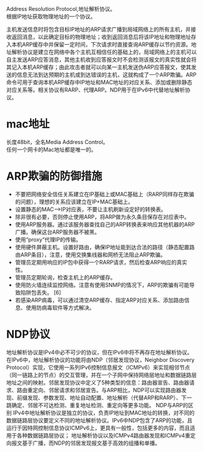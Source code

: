 Address Resolution Protocol,地址解析协议。  
根据IP地址获取物理地址的一个协议。

主机发送信息时将包含目标IP地址的ARP请求广播到局域网络上的所有主机，并接收返回消息，以此确定目标的物理地址；收到返回消息后将该IP地址和物理地址存入本机ARP缓存中并保留一定时间，下次请求时直接查询ARP缓存以节约资源。地址解析协议是建立在网络中各个主机互相信任的基础上的，局域网络上的主机可以自主发送ARP应答消息，其他主机收到应答报文时不会检测该报文的真实性就会将其记入本机ARP缓存；由此攻击者就可以向某一主机发送伪ARP应答报文，使其发送的信息无法到达预期的主机或到达错误的主机，这就构成了一个ARP欺骗。ARP命令可用于查询本机ARP缓存中IP地址和MAC地址的对应关系、添加或删除静态对应关系等。相关协议有RARP、代理ARP。NDP用于在IPv6中代替地址解析协议。

# mac地址
长度48bit，全名Media Address Control。  
任何一个网卡的Mac地址都是唯一的。  
# ARP欺骗的防御措施
* 不要把网络安全信任关系建立在IP基础上或MAC基础上（RARP同样存在欺骗的问题），理想的关系应该建立在IP+MAC基础上。
* 设置静态的MAC-->IP对应表，不要让主机刷新设定好的转换表。
* 除非很有必要，否则停止使用ARP，将ARP做为永久条目保存在对应表中。
* 使用ARP服务器。通过该服务器查找自己的ARP转换表来响应其他机器的ARP广播。确保这台ARP服务器不被黑。
* 使用“proxy”代理IP的传输。
* 使用硬件屏蔽主机。设置好路由，确保IP地址能到达合法的路径（静态配置路由ARP条目），注意，使用交换集线器和网桥无法阻止ARP欺骗。
* 管理员定期用响应的IP包中获得一个RARP请求，然后检查ARP响应的真实性。
* 管理员定期轮询，检查主机上的ARP缓存。
* 使用防火墙连续监控网络。注意有使用SNMP的情况下，ARP的欺骗有可能导致陷阱包丢失。 [6]
* 若感染ARP病毒，可以通过清空ARP缓存、指定ARP对应关系、添加路由信息、使用防病毒软件等方式解决。

# NDP协议
地址解析协议是IPv4中必不可少的协议，但在IPv6中将不再存在地址解析协议。在IPv6中，地址解析协议的功能将由NDP（邻居发现协议，Neighbor Discovery Protocol）实现，它使用一系列IPv6控制信息报文（ICMPv6）来实现相邻节点（同一链路上的节点）的交互管理，并在一个子网中保持网络层地址和数据链路层地址之间的映射。邻居发现协议中定义了5种类型的信息：路由器宣告、路由器请求、路由重定向、邻居请求和邻居宣告。与ARP相比，NDP可以实现路由器发现、前缀发现、参数发现、地址自动配置、地址解析（代替ARP和RARP）、下一跳确定、邻居不可达检测、重复地址检测、重定向等更多功能。
NDP与ARP的区别
IPv4中地址解析协议是独立的协议，负责IP地址到MAC地址的转换，对不同的数据链路层协议要定义不同的地址解析协议。IPv6中NDP包含了ARP的功能，且运行于因特网控制信息协议ICMPv6上，更具有一般性，包括更多的内容，而且适用于各种数据链路层协议；
地址解析协议以及ICMPv4路由器发现和ICMPv4重定向报文基于广播，而NDP的邻居发现报文基于高效的组播和单播。